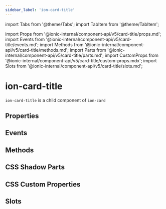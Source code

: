 ```yaml
---
sidebar_label: 'ion-card-title'
---
```


import Tabs from '@theme/Tabs';
import TabItem from '@theme/TabItem';

import Props from '@ionic-internal/component-api/v5/card-title/props.md';
import Events from '@ionic-internal/component-api/v5/card-title/events.md';
import Methods from '@ionic-internal/component-api/v5/card-title/methods.md';
import Parts from '@ionic-internal/component-api/v5/card-title/parts.md';
import CustomProps from '@ionic-internal/component-api/v5/card-title/custom-props.mdx';
import Slots from '@ionic-internal/component-api/v5/card-title/slots.md';

# ion-card-title

`ion-card-title` is a child component of `ion-card`

## Properties

<Props />

## Events

<Events />

## Methods

<Methods />

## CSS Shadow Parts

<Parts />

## CSS Custom Properties

<CustomProps />

## Slots

<Slots />
